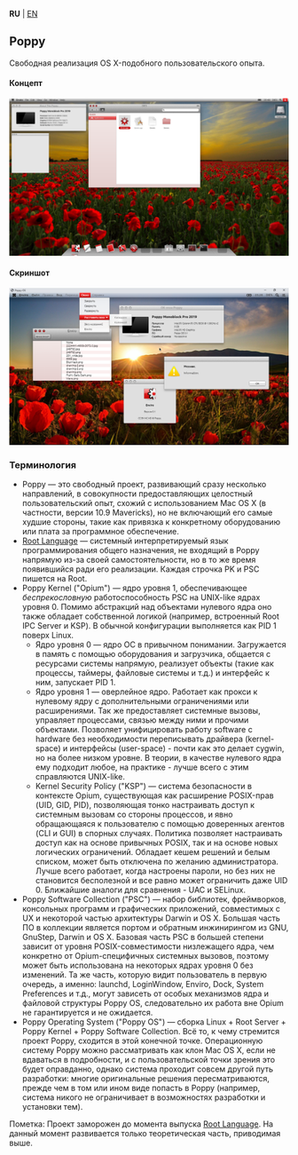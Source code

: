 **RU** | [EN](README_EN.md)

Poppy
--
Свободная реализация OS X-подобного пользовательского опыта.

#### Концепт
![Концепт](Resources/Concept.png)

#### Скриншот
![Скриншот](Resources/Screenshot.png)

### Терминология

- Poppy &mdash; это свободный проект, развивающий сразу несколько направлений, в совокупности предоставляющих целостный пользовательский опыт, схожий с использованием Mac OS X (в частности, версии 10.9 Mavericks), но не включающий его самые худшие стороны, такие как привязка к конкретному оборудованию или плата за программное обеспечение.
- [Root Language](https://github.com/sziberov/Root-Language) &mdash; системный интерпретируемый язык программирования общего назначения, не входящий в Poppy напрямую из-за своей самостоятельности, но в то же время появившийся ради его реализации. Каждая строчка PK и PSC пишется на Root.
- Poppy Kernel ("Opium") &mdash; ядро уровня 1, обеспечивающее _беспрекословную_ работоспособность PSC на UNIX-like ядрах уровня 0. Помимо абстракций над объектами нулевого ядра оно также обладает собственной логикой (например, встроенный Root IPC Server и KSP). В обычной конфигурации выполняется как PID 1 поверх Linux.
  - Ядро уровня 0 &mdash; ядро ОС в привычном понимании. Загружается в память с помощью оборудования и загрузчика, общается с ресурсами системы напрямую, реализует объекты (такие как процессы, таймеры, файловые системы и т.д.) и интерфейс к ним, запускает PID 1.
  - Ядро уровня 1 &mdash; оверлейное ядро. Работает как прокси к нулевому ядру с дополнительными ограничениями или расширениями. Так же предоставляет системные вызовы, управляет процессами, связью между ними и прочими объектами. Позволяет унифицировать работу software с hardware без необходимости переписывать драйвера (kernel-space) и интерфейсы (user-space) - почти как это делает cygwin, но на более низком уровне. В теории, в качестве нулевого ядра ему подходит любое, на практике - лучше всего с этим справляются UNIX-like.
  - Kernel Security Policy ("KSP") &mdash; система безопасности в контексте Opium, существующая как расширение POSIX-прав (UID, GID, PID), позволяющая тонко настраивать доступ к системным вызовам со стороны процессов, и явно обращающаяся к пользователю с помощью доверенных агентов (CLI и GUI) в спорных случаях. Политика позволяет настраивать доступ как на основе привычных POSIX, так и на основе новых логических ограничений. Обладает кешем решений и белым списком, может быть отключена по желанию администратора. Лучше всего работает, когда настроены пароли, но без них не становится бесполезной и все равно может ограничить даже UID 0. Ближайшие аналоги для сравнения - UAC и SELinux.
- Poppy Software Collection ("PSC") &mdash; набор библиотек, фреймворков, консольных программ и графических приложений, совместимых с UX и некоторой частью архитектуры Darwin и OS X. Большая часть ПО в коллекции является портом и обратным инжинирингом из GNU, GnuStep, Darwin и OS X. Базовая часть PSC в большей степени зависит от уровня POSIX-совместимости низлежащего ядра, чем конкретно от Opium-специфичных системных вызовов, поэтому может быть использована на некоторых ядрах уровня 0 без изменений. Та же часть, которую видит пользователь в первую очередь, а именно: launchd, LoginWindow, Enviro, Dock, System Preferences и т.д., могут зависеть от особых механизмов ядра и файловой структуры Poppy OS, следовательно их работа вне Opium не гарантируется и не ожидается.
- Poppy Operating System ("Poppy OS") &mdash; сборка Linux + Root Server + Poppy Kernel + Poppy Software Collection. Всё то, к чему стремится проект Poppy, сходится в этой конечной точке. Операционную систему Poppy можно рассматривать как клон Mac OS X, если не вдаваться в подробности, и с пользовательской точки зрения это будет оправданно, однако система проходит совсем другой путь разработки: многие оригинальные решения пересматриваются, прежде чем в том или ином виде попасть в Poppy (например, система никого не ограничивает в возможностях разработки и установки тем).

Пометка: Проект заморожен до момента выпуска [Root Language](https://github.com/sziberov/Root-Language). На данный момент развивается только теоретическая часть, приводимая выше.
